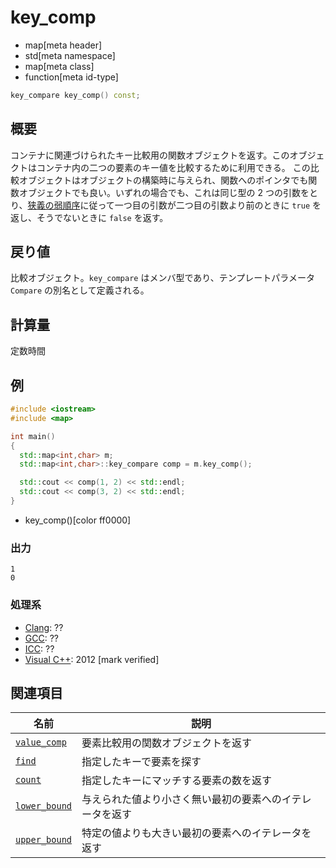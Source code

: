 # key_comp
* map[meta header]
* std[meta namespace]
* map[meta class]
* function[meta id-type]

```cpp
key_compare key_comp() const;
```

## 概要
コンテナに関連づけられたキー比較用の関数オブジェクトを返す。このオブジェクトはコンテナ内の二つの要素のキー値を比較するために利用できる。
この比較オブジェクトはオブジェクトの構築時に与えられ、関数へのポインタでも関数オブジェクトでも良い。いずれの場合でも、これは同じ型の 2 つの引数をとり、[狭義の弱順序](/reference/algorithm.md#strict-weak-ordering)に従って一つ目の引数が二つ目の引数より前のときに `true` を返し、そうでないときに `false` を返す。


## 戻り値
比較オブジェクト。`key_compare` はメンバ型であり、テンプレートパラメータ `Compare` の別名として定義される。


## 計算量
定数時間


## 例
```cpp example
#include <iostream>
#include <map>

int main()
{
  std::map<int,char> m;
  std::map<int,char>::key_compare comp = m.key_comp();

  std::cout << comp(1, 2) << std::endl;
  std::cout << comp(3, 2) << std::endl;
}
```
* key_comp()[color ff0000]

### 出力
```
1
0
```

### 処理系
- [Clang](/implementation.md#clang): ??
- [GCC](/implementation.md#gcc): ??
- [ICC](/implementation.md#icc): ??
- [Visual C++](/implementation.md#visual_cpp): 2012 [mark verified]

## 関連項目

| 名前                                               | 説明                                                     |
|----------------------------------------------------|----------------------------------------------------------|
| [`value_comp`](/reference/map/map/value_comp.md)   | 要素比較用の関数オブジェクトを返す                       |
| [`find`](/reference/map/map/find.md)               | 指定したキーで要素を探す                                 |
| [`count`](/reference/map/map/count.md)             | 指定したキーにマッチする要素の数を返す                   |
| [`lower_bound`](/reference/map/map/lower_bound.md) | 与えられた値より小さく無い最初の要素へのイテレータを返す |
| [`upper_bound`](/reference/map/map/upper_bound.md) | 特定の値よりも大きい最初の要素へのイテレータを返す       |
